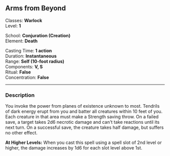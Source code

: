 ## Arms from Beyond

Classes: **Warlock**  
Level: **1**  

School: **Conjuration (Creation)**  
Element: **Death**  

Casting Time: **1 action**  
Duration: **Instantaneous**  
Range: **Self (10-foot radius)**  
Components: **V, S**  
Ritual: **False**  
Concentration: **False**  

------

### Description

You invoke the power from planes of existence unknown to most. Tendrils of dark energy erupt from you and batter all creatures within 10 feet of you. Each creature in that area must make a Strength saving throw. On a failed save, a target takes 2d6 necrotic damage and can't take reactions until its next turn. On a successful save, the creature takes half damage, but suffers no other effect.

**At Higher Levels:** When you cast this spell using a spell slot of 2nd level or higher, the damage increases by 1d6 for each slot level above 1st.